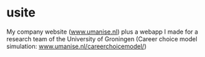 # usite
My company website (www.umanise.nl) plus a webapp I made for a research team of the University of Groningen (Career choice model simulation: www.umanise.nl/careerchoicemodel/)

